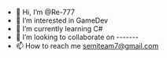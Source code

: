 - 👋 Hi, I’m @Re-777
- 👀 I’m interested in GameDev
- 🌱 I’m currently learning C#
- 💞️ I’m looking to collaborate on -------
- 📫 How to reach me semiteam7@gmail.com
